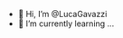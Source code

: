 - 👋 Hi, I’m @LucaGavazzi
- 🌱 I’m currently learning ...

<!---
LucaGavazzi/LucaGavazzi is a  🌱 special  🌱 repository because its `README.md` (this file) appears on your GitHub profile.
You can click the Preview link to take a look at your changes.
--->

